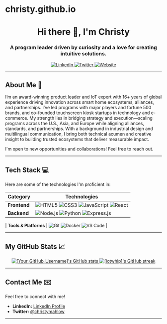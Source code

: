 # christy.github.io
<h1 align="center">Hi there 👋, I'm Christy </h1>
<h3 align="center">A program leader driven by curiosity and a love for creating intuitive solutions.</h3>

<p align="center">
  <a href="[https://www.linkedin.com/in/christymahlow/]">
    <img src="https://img.shields.io/badge/LinkedIn-%230077B5.svg?&style=for-the-badge&logo=linkedin&logoColor=white" alt="LinkedIn">
  </a>
  <a href="[https://x.com/christymahlow]">
    <img src="https://img.shields.io/badge/Twitter-%231DA1F2.svg?&style=for-the-badge&logo=twitter&logoColor=white" alt="Twitter">
  </a>
  <a href="[Coming Soon!]">
    <img src="https://img.shields.io/badge/Website-%23000000.svg?&style=for-the-badge&logo=About.me&logoColor=white" alt="Website">
  </a>
</p>

---

## **About Me** 🚀

I’m an award-winning product leader and IoT expert with 16+ years of global experience driving innovation across smart home ecosystems, alliances, and partnerships. I’ve led programs with major players and fortune 500 brands, and co-founded touchscreen kiosk startups in technology and e-commerce. My strength lies in bridging strategy and execution—scaling programs across the U.S., Asia, and Europe while aligning alliances, standards, and partnerships. With a background in industrial design and multilingual communication, I bring both technical acumen and creative insight to building trusted ecosystems that deliver measurable impact.

I'm open to new opportunities and collaborations! Feel free to reach out.

---

## **Tech Stack** 💻

Here are some of the technologies I'm proficient in:

| Category | Technologies |
|---|---|
| **Frontend** | ![HTML5](https://img.shields.io/badge/HTML5-E34F26.svg?style=for-the-badge&logo=html5&logoColor=white) ![CSS3](https://img.shields.io/badge/CSS3-1572B6.svg?style=for-the-badge&logo=css3&logoColor=white) ![JavaScript](https://img.shields.io/badge/JavaScript-F7DF1E.svg?style=for-the-badge&logo=javascript&logoColor=black) ![React](https://img.shields.io/badge/React-61DAFB.svg?style=for-the-badge&logo=react&logoColor=black) |
| **Backend** | ![Node.js](https://img.shields.io/badge/Node.js-339933.svg?style=for-the-badge&logo=node.js&logoColor=white) ![Python](https://img.shields.io/badge/Python-3776AB.svg?style=for-the-badge&logo=python&logoColor=white) ![Express.js](https://img.shields.io/badge/Express.js-000000.svg?style=for-the-badge&logo=express&logoColor=white) |

| **Tools & Platforms** | ![Git](https://img.shields.io/badge/Git-F05032.svg?style=for-the-badge&logo=git&logoColor=white) ![Docker](https://img.shields.io/badge/Docker-2496ED.svg?style=for-the-badge&logo=docker&logoColor=white) ![VS Code](https://img.shields.io/badge/VS%20Code-007ACC.svg?style=for-the-badge&logo=visual-studio-code&logoColor=white) |

---

## **My GitHub Stats** 📈

<p align="center">
  <a href="https://github.com/[iotwhip]">
    <img src="https://github-readme-stats.vercel.app/api?username=[Your_GitHub_Username]&show_icons=true&theme=dracula" alt="[Your_GitHub_Username]'s GitHub stats" />
  </a>
  <a href="https://github.com/anuraghazra/github-readme-stats">
    <img src="https://github-readme-streak-stats.herokuapp.com/?user=[iotwhip]&theme=dracula" alt="[iotwhip]'s GitHub streak" />
  </a>
</p>

---

## **Contact Me** ✉️

Feel free to connect with me!


- **LinkedIn:** [LinkedIn Profile]([https://www.linkedin.com/in/christymahlow/])
- **Twitter:** [@christymahlow]([https://x.com/christymahlow])

---
